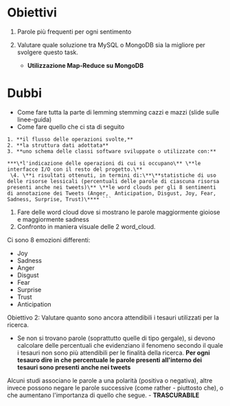 # Obiettivi

1. Parole più frequenti per ogni sentimento

2. Valutare quale soluzione tra MySQL o MongoDB sia la migliore per svolgere questo task.
   - **Utilizzazione Map-Reduce su MongoDB**

# Dubbi

- Come fare tutta la parte di lemming stemming cazzi e mazzi (slide sulle linee-guida)
- Come fare quello che ci sta di seguito

```**Includere:**
1. **il flusso delle operazioni svolte,** 
2. **la struttura dati adottata** 
3. **uno schema delle classi software sviluppate o utilizzate con:** 

***\*l'indicazione delle operazioni di cui si occupano\** \**le interfacce I/O con il resto del progetto.\**
 \4. \**i risultati ottenuti, in termini di:\**\**statistiche di uso delle risorse lessicali (percentuali delle parole di ciascuna risorsa presenti anche nei tweets)\** \**le word clouds per gli 8 sentimenti di annotazione dei Tweets (Anger,  Anticipation, Disgust, Joy, Fear, Sadness, Surprise, Trust)\**** ```   
```

1. Fare delle word cloud dove si mostrano le parole maggiormente gioiose e maggiormente sadness
2. Confronto in maniera visuale delle 2 word_cloud.

Ci sono 8 emozioni differenti:

- Joy
- Sadness
- Anger
- Disgust
- Fear
- Surprise
- Trust
- Anticipation

Obiettivo 2: Valutare quanto sono ancora attendibili i tesauri utilizzati per la ricerca. 

- Se non si trovano parole (soprattutto quelle di tipo gergale), si devono calcolare delle percentuali che evidenziano il fenomeno secondo il quale i tesauri non sono più attendibili per le finalità della ricerca.
  **Per ogni tesauro dire in che percentuale le parole presenti all'interno dei tesauri sono presenti anche nei tweets**

Alcuni studi associano le parole a una polarità (positiva o negativa), altre invece possono negare le parole successive (come rather - piuttosto che), o che aumentano l'importanza di quello che segue. - **TRASCURABILE**

